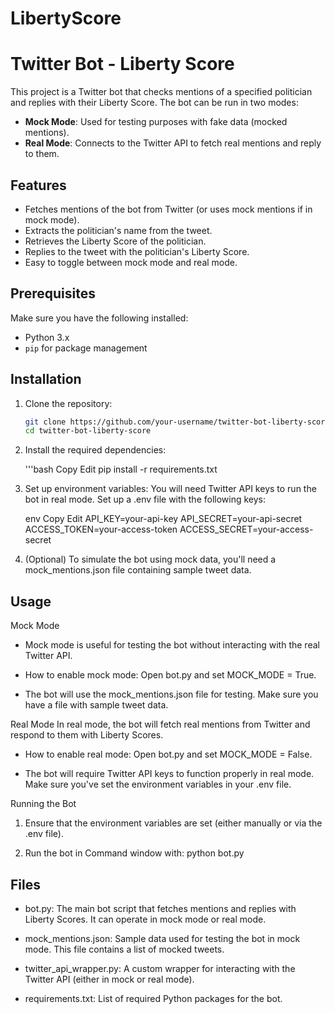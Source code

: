 # LibertyScore

# Twitter Bot - Liberty Score

This project is a Twitter bot that checks mentions of a specified politician and replies with their Liberty Score. The bot can be run in two modes:

- **Mock Mode**: Used for testing purposes with fake data (mocked mentions).
- **Real Mode**: Connects to the Twitter API to fetch real mentions and reply to them.

## Features

- Fetches mentions of the bot from Twitter (or uses mock mentions if in mock mode).
- Extracts the politician's name from the tweet.
- Retrieves the Liberty Score of the politician.
- Replies to the tweet with the politician's Liberty Score.
- Easy to toggle between mock mode and real mode.

## Prerequisites

Make sure you have the following installed:

- Python 3.x
- `pip` for package management

## Installation

1. Clone the repository:
   ```bash
   git clone https://github.com/your-username/twitter-bot-liberty-score.git
   cd twitter-bot-liberty-score

2. Install the required dependencies:

    '''bash
    Copy
    Edit
    pip install -r requirements.txt

3. Set up environment variables: You will need Twitter API keys to run the bot in real mode. Set up a .env file with the following keys:

    env
    Copy
    Edit
    API_KEY=your-api-key
    API_SECRET=your-api-secret
    ACCESS_TOKEN=your-access-token
    ACCESS_SECRET=your-access-secret
    

4. (Optional) To simulate the bot using mock data, you'll need a mock_mentions.json file containing sample tweet data.

## Usage  
Mock Mode
- Mock mode is useful for testing the bot without interacting with the real Twitter API.

- How to enable mock mode: Open bot.py and set MOCK_MODE = True.

- The bot will use the mock_mentions.json file for testing. Make sure you have a file with sample tweet data.

Real Mode
In real mode, the bot will fetch real mentions from Twitter and respond to them with Liberty Scores.

- How to enable real mode: Open bot.py and set MOCK_MODE = False.

- The bot will require Twitter API keys to function properly in real mode. Make sure you've set the environment variables in your .env file.

Running the Bot
1.  Ensure that the environment variables are set (either manually or via the .env file).

2.  Run the bot in Command window with:
python bot.py

## Files
- bot.py: The main bot script that fetches mentions and replies with Liberty Scores. It can operate in mock mode or real mode.

- mock_mentions.json: Sample data used for testing the bot in mock mode. This file contains a list of mocked tweets.

- twitter_api_wrapper.py: A custom wrapper for interacting with the Twitter API (either in mock or real mode).

- requirements.txt: List of required Python packages for the bot.